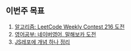 ## 이번주 목표

1. [알고리즘: LeetCode Weekly Contest 216 도전](algorithm/README.md)
2. [영어공부: 네이버영어, 말해보카 도전](english/README.md)
3. [JS레포에 개념 하나 정리]()
